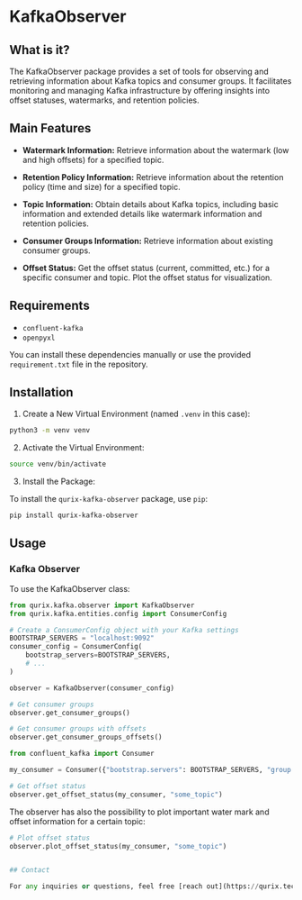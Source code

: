 # KafkaObserver

## What is it?

The KafkaObserver package provides a set of tools for observing and retrieving information about  Kafka topics and consumer groups. It facilitates monitoring and managing Kafka infrastructure by offering insights into offset statuses, watermarks, and retention policies.

## Main Features

- **Watermark Information:** Retrieve information about the watermark (low and high offsets) for a specified topic.

- **Retention Policy Information:** Retrieve information about the retention policy (time and size) for a specified topic.

- **Topic Information:** Obtain details about Kafka topics, including basic information and extended details like watermark information and retention policies.

- **Consumer Groups Information:** Retrieve information about existing consumer groups.

- **Offset Status:** Get the offset status (current, committed, etc.) for a specific consumer and topic. Plot the offset status for visualization.


## Requirements

- `confluent-kafka`
- `openpyxl`

You can install these dependencies manually or use the provided `requirement.txt` file in the repository.

## Installation

1. Create a New Virtual Environment (named `.venv` in this case):

```bash
python3 -m venv venv
```

2. Activate the Virtual Environment:

```bash
source venv/bin/activate
```

3. Install the Package:

To install the `qurix-kafka-observer` package, use `pip`:

```bash
pip install qurix-kafka-observer
```

## Usage

### Kafka Observer

To use the KafkaObserver class:

```python
from qurix.kafka.observer import KafkaObserver
from qurix.kafka.entities.config import ConsumerConfig

# Create a ConsumerConfig object with your Kafka settings
BOOTSTRAP_SERVERS = "localhost:9092"
consumer_config = ConsumerConfig(
    bootstrap_servers=BOOTSTRAP_SERVERS,
    # ...
)

observer = KafkaObserver(consumer_config)

# Get consumer groups
observer.get_consumer_groups()

# Get consumer groups with offsets
observer.get_consumer_groups_offsets()

from confluent_kafka import Consumer

my_consumer = Consumer({"bootstrap.servers": BOOTSTRAP_SERVERS, "group.id": "your_consumer_group"})

# Get offset status
observer.get_offset_status(my_consumer, "some_topic")
```

The observer has also the possibility to plot important water mark and offset information for a certain topic:

```python
# Plot offset status
observer.plot_offset_status(my_consumer, "some_topic")


## Contact

For any inquiries or questions, feel free [reach out](https://qurix.tech/about_us.html).
